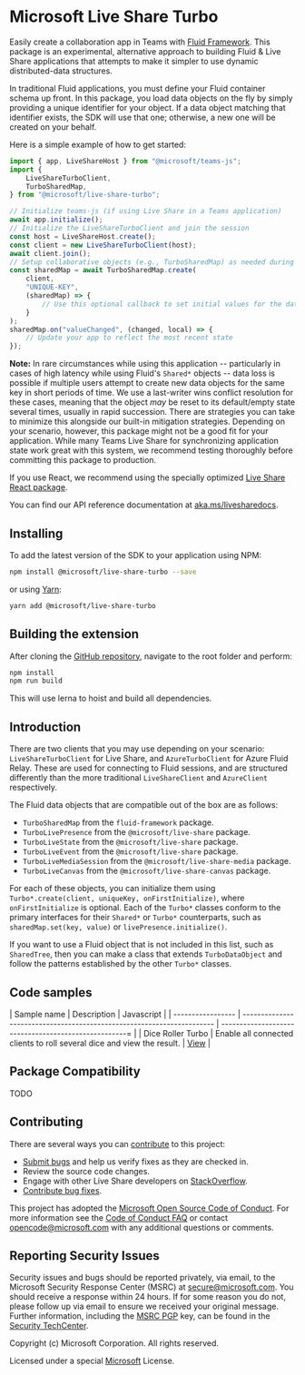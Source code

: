 # Microsoft Live Share Turbo

Easily create a collaboration app in Teams with [Fluid Framework](https://fluidframework.com/). This package is an experimental, alternative approach to building Fluid & Live Share applications that attempts to make it simpler to use dynamic distributed-data structures.

In traditional Fluid applications, you must define your Fluid container schema up front. In this package, you load data objects on the fly by simply providing a unique identifier for your object. If a data object matching that identifier exists, the SDK will use that one; otherwise, a new one will be created on your behalf.

Here is a simple example of how to get started:

```javascript
import { app, LiveShareHost } from "@microsoft/teams-js";
import {
    LiveShareTurboClient,
    TurboSharedMap,
} from "@microsoft/live-share-turbo";

// Initialize teams-js (if using Live Share in a Teams application)
await app.initialize();
// Initialize the LiveShareTurboClient and join the session
const host = LiveShareHost.create();
const client = new LiveShareTurboClient(host);
await client.join();
// Setup collaborative objects (e.g., TurboSharedMap) as needed during your application's runtime
const sharedMap = await TurboSharedMap.create(
    client,
    "UNIQUE-KEY",
    (sharedMap) => {
        // Use this optional callback to set initial values for the data object
    }
);
sharedMap.on("valueChanged", (changed, local) => {
    // Update your app to reflect the most recent state
});
```

**Note:** In rare circumstances while using this application -- particularly in cases of high latency while using Fluid's `Shared*` objects -- data loss is possible if multiple users attempt to create new data objects for the same key in short periods of time. We use a last-writer wins conflict resolution for these cases, meaning that the object _may_ be reset to its default/empty state several times, usually in rapid succession. There are strategies you can take to minimize this alongside our built-in mitigation strategies. Depending on your scenario, however, this package might not be a good fit for your application. While many Teams Live Share for synchronizing application state work great with this system, we recommend testing thoroughly before committing this package to production.

If you use React, we recommend using the specially optimized [Live Share React package](../live-share-react/README.md).

You can find our API reference documentation at [aka.ms/livesharedocs](https://aka.ms/livesharedocs).

## Installing

To add the latest version of the SDK to your application using NPM:

```bash
npm install @microsoft/live-share-turbo --save
```

or using [Yarn](https://yarnpkg.com/):

```bash
yarn add @microsoft/live-share-turbo
```

## Building the extension

After cloning the [GitHub repository](https://www.github.com/microsoft/live-share-sdk), navigate to the root folder and perform:

```bash
npm install
npm run build
```

This will use lerna to hoist and build all dependencies.

## Introduction

There are two clients that you may use depending on your scenario: `LiveShareTurboClient` for Live Share, and `AzureTurboClient` for Azure Fluid Relay. These are used for connecting to Fluid sessions, and are structured differently than the more traditional `LiveShareClient` and `AzureClient` respectively.

The Fluid data objects that are compatible out of the box are as follows:

- `TurboSharedMap` from the `fluid-framework` package.
- `TurboLivePresence` from the `@microsoft/live-share` package.
- `TurboLiveState` from the `@microsoft/live-share` package.
- `TurboLiveEvent` from the `@microsoft/live-share` package.
- `TurboLiveMediaSession` from the `@microsoft/live-share-media` package.
- `TurboLiveCanvas` from the `@microsoft/live-share-canvas` package.

For each of these objects, you can initialize them using `Turbo*.create(client, uniqueKey, onFirstInitialize)`, where `onFirstInitialize` is optional. Each of the `Turbo*` classes conform to the primary interfaces for their `Shared*` or `Turbo*` counterparts, such as `sharedMap.set(key, value)` or `livePresence.initialize()`.

If you want to use a Fluid object that is not included in this list, such as `SharedTree`, then you can make a class that extends `TurboDataObject` and follow the patterns established by the other `Turbo*` classes.

## Code samples

| Sample name       | Description                                                            | Javascript                                            |
| ----------------- | ---------------------------------------------------------------------- | ----------------------------------------------------= |
| Dice Roller Turbo | Enable all connected clients to roll several dice and view the result. | [View](../../samples/javascript/05.dice-roller-turbo) |

## Package Compatibility

TODO

## Contributing

There are several ways you can [contribute](../../CONTRIBUTING.md) to this project:

- [Submit bugs](https://github.com/microsoft/live-share-sdk/issues) and help us verify fixes as they are checked in.
- Review the source code changes.
- Engage with other Live Share developers on [StackOverflow](https://stackoverflow.com/questions/tagged/live-share).
- [Contribute bug fixes](../../CONTRIBUTING.md).

This project has adopted the [Microsoft Open Source Code of Conduct](https://opensource.microsoft.com/codeofconduct/). For more information see the [Code of Conduct FAQ](https://opensource.microsoft.com/codeofconduct/faq/) or contact opencode@microsoft.com with any additional questions or comments.

## Reporting Security Issues

Security issues and bugs should be reported privately, via email, to the Microsoft Security Response Center (MSRC) at secure@microsoft.com. You should receive a response within 24 hours. If for some reason you do not, please follow up via email to ensure we received your original message. Further information, including the [MSRC PGP](https://technet.microsoft.com/en-us/security/dn606155) key, can be found in the [Security TechCenter](https://technet.microsoft.com/en-us/security/default).

Copyright (c) Microsoft Corporation. All rights reserved.

Licensed under a special [Microsoft](../../LICENSE) License.
